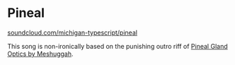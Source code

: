 # Pineal

[soundcloud.com/michigan-typescript/pineal](https://soundcloud.com/michigan-typescript/pineal)

This song is non-ironically based on the punishing outro riff of [Pineal Gland Optics by Meshuggah](https://youtu.be/rCBuNEfADuo?t=262).
